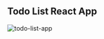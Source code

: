 ## Todo List React App

![todo-list-app](https://github.com/pariaagharabi/Todo-List-App/assets/42944626/ab553e71-9128-4e7e-b592-96cf110d14d5)
